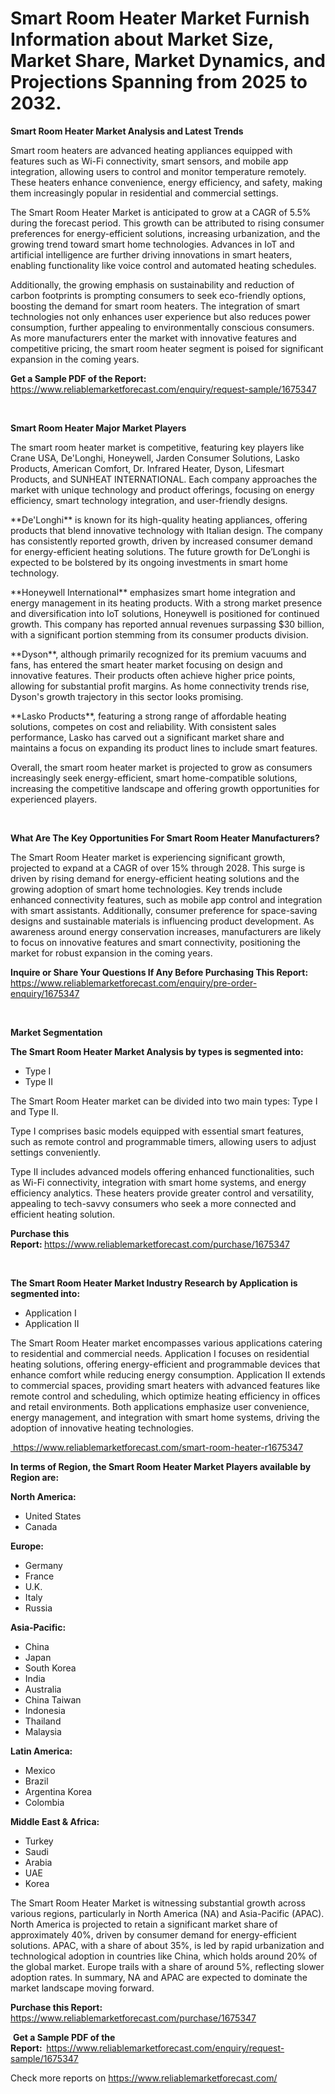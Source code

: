 <p><h1>Smart Room Heater Market Furnish Information about Market Size, Market Share, Market Dynamics, and Projections Spanning from 2025 to 2032.</h1></p><p><strong>Smart Room Heater Market Analysis and Latest Trends</strong></p>
<p><p>Smart room heaters are advanced heating appliances equipped with features such as Wi-Fi connectivity, smart sensors, and mobile app integration, allowing users to control and monitor temperature remotely. These heaters enhance convenience, energy efficiency, and safety, making them increasingly popular in residential and commercial settings.</p><p>The Smart Room Heater Market is anticipated to grow at a CAGR of 5.5% during the forecast period. This growth can be attributed to rising consumer preferences for energy-efficient solutions, increasing urbanization, and the growing trend toward smart home technologies. Advances in IoT and artificial intelligence are further driving innovations in smart heaters, enabling functionality like voice control and automated heating schedules.</p><p>Additionally, the growing emphasis on sustainability and reduction of carbon footprints is prompting consumers to seek eco-friendly options, boosting the demand for smart room heaters. The integration of smart technologies not only enhances user experience but also reduces power consumption, further appealing to environmentally conscious consumers. As more manufacturers enter the market with innovative features and competitive pricing, the smart room heater segment is poised for significant expansion in the coming years.</p></p>
<p><strong>Get a Sample PDF of the Report:&nbsp;</strong> <a href="https://www.reliablemarketforecast.com/enquiry/request-sample/1675347?utm_campaign=2291&utm_medium=2&utm_source=Github&utm_content=ia&utm_term=25032025&utm_id=smart-room-heater">https://www.reliablemarketforecast.com/enquiry/request-sample/1675347</a></p>
<p>&nbsp;</p>
<p><strong>Smart Room Heater Major Market Players</strong></p>
<p><p>The smart room heater market is competitive, featuring key players like Crane USA, De'Longhi, Honeywell, Jarden Consumer Solutions, Lasko Products, American Comfort, Dr. Infrared Heater, Dyson, Lifesmart Products, and SUNHEAT INTERNATIONAL. Each company approaches the market with unique technology and product offerings, focusing on energy efficiency, smart technology integration, and user-friendly designs.</p><p>**De'Longhi** is known for its high-quality heating appliances, offering products that blend innovative technology with Italian design. The company has consistently reported growth, driven by increased consumer demand for energy-efficient heating solutions. The future growth for De’Longhi is expected to be bolstered by its ongoing investments in smart home technology.</p><p>**Honeywell International** emphasizes smart home integration and energy management in its heating products. With a strong market presence and diversification into IoT solutions, Honeywell is positioned for continued growth. This company has reported annual revenues surpassing $30 billion, with a significant portion stemming from its consumer products division.</p><p>**Dyson**, although primarily recognized for its premium vacuums and fans, has entered the smart heater market focusing on design and innovative features. Their products often achieve higher price points, allowing for substantial profit margins. As home connectivity trends rise, Dyson's growth trajectory in this sector looks promising.</p><p>**Lasko Products**, featuring a strong range of affordable heating solutions, competes on cost and reliability. With consistent sales performance, Lasko has carved out a significant market share and maintains a focus on expanding its product lines to include smart features.</p><p>Overall, the smart room heater market is projected to grow as consumers increasingly seek energy-efficient, smart home-compatible solutions, increasing the competitive landscape and offering growth opportunities for experienced players.</p></p>
<p>&nbsp;</p>
<p><strong>What Are The Key Opportunities For Smart Room Heater Manufacturers?</strong></p>
<p><p>The Smart Room Heater market is experiencing significant growth, projected to expand at a CAGR of over 15% through 2028. This surge is driven by rising demand for energy-efficient heating solutions and the growing adoption of smart home technologies. Key trends include enhanced connectivity features, such as mobile app control and integration with smart assistants. Additionally, consumer preference for space-saving designs and sustainable materials is influencing product development. As awareness around energy conservation increases, manufacturers are likely to focus on innovative features and smart connectivity, positioning the market for robust expansion in the coming years.</p></p>
<p><strong>Inquire or Share Your Questions If Any Before Purchasing This Report:</strong> <a href="https://www.reliablemarketforecast.com/enquiry/pre-order-enquiry/1675347?utm_campaign=2291&utm_medium=2&utm_source=Github&utm_content=ia&utm_term=25032025&utm_id=smart-room-heater">https://www.reliablemarketforecast.com/enquiry/pre-order-enquiry/1675347</a></p>
<p>&nbsp;</p>
<p><strong>Market Segmentation</strong></p>
<p><strong>The Smart Room Heater Market Analysis by types is segmented into:</strong></p>
<p><ul><li>Type I</li><li>Type II</li></ul></p>
<p><p>The Smart Room Heater market can be divided into two main types: Type I and Type II. </p><p>Type I comprises basic models equipped with essential smart features, such as remote control and programmable timers, allowing users to adjust settings conveniently. </p><p>Type II includes advanced models offering enhanced functionalities, such as Wi-Fi connectivity, integration with smart home systems, and energy efficiency analytics. These heaters provide greater control and versatility, appealing to tech-savvy consumers who seek a more connected and efficient heating solution.</p></p>
<p><strong>Purchase this Report:&nbsp;</strong><a href="https://www.reliablemarketforecast.com/purchase/1675347?utm_campaign=2291&utm_medium=2&utm_source=Github&utm_content=ia&utm_term=25032025&utm_id=smart-room-heater">https://www.reliablemarketforecast.com/purchase/1675347</a></p>
<p>&nbsp;</p>
<p><strong>The Smart Room Heater Market Industry Research by Application is segmented into:</strong></p>
<p><ul><li>Application I</li><li>Application II</li></ul></p>
<p><p>The Smart Room Heater market encompasses various applications catering to residential and commercial needs. Application I focuses on residential heating solutions, offering energy-efficient and programmable devices that enhance comfort while reducing energy consumption. Application II extends to commercial spaces, providing smart heaters with advanced features like remote control and scheduling, which optimize heating efficiency in offices and retail environments. Both applications emphasize user convenience, energy management, and integration with smart home systems, driving the adoption of innovative heating technologies.</p></p>
<p><a href="https://www.reliablemarketforecast.com/smart-room-heater-r1675347?utm_campaign=2291&utm_medium=2&utm_source=Github&utm_content=ia&utm_term=25032025&utm_id=smart-room-heater">&nbsp;https://www.reliablemarketforecast.com/smart-room-heater-r1675347</a></p>
<p><strong>In terms of Region, the Smart Room Heater Market Players available by Region are:</strong></p>
<p>
    <p> <strong> North America: </strong>
        <ul>
            <li>United States</li>
            <li>Canada</li>
        </ul>
        </p> 
    <p> <strong> Europe: </strong>
        <ul>
            <li>Germany</li>
            <li>France</li>
            <li>U.K.</li>
            <li>Italy</li>
            <li>Russia</li>
        </ul>
        </p> 
    <p> <strong> Asia-Pacific: </strong>
        <ul>
            <li>China</li>
            <li>Japan</li>
            <li>South Korea</li>
            <li>India</li>
            <li>Australia</li>
            <li>China Taiwan</li>
            <li>Indonesia</li>
            <li>Thailand</li>
            <li>Malaysia</li>
        </ul>
        </p> 
    <p> <strong> Latin America: </strong>
        <ul>
            <li>Mexico</li>
            <li>Brazil</li>
            <li>Argentina Korea</li>
            <li>Colombia</li>
        </ul>
        </p> 
    <p> <strong> Middle East & Africa: </strong>
        <ul>
            <li>Turkey</li>
            <li>Saudi</li>
            <li>Arabia</li>
            <li>UAE</li>
            <li>Korea</li>
        </ul>
    </p>
    </p>
<p><p>The Smart Room Heater Market is witnessing substantial growth across various regions, particularly in North America (NA) and Asia-Pacific (APAC). North America is projected to retain a significant market share of approximately 40%, driven by consumer demand for energy-efficient solutions. APAC, with a share of about 35%, is led by rapid urbanization and technological adoption in countries like China, which holds around 20% of the global market. Europe trails with a share of around 5%, reflecting slower adoption rates. In summary, NA and APAC are expected to dominate the market landscape moving forward.</p></p>
<p><strong>Purchase this Report: </strong><a href="https://www.reliablemarketforecast.com/purchase/1675347?utm_campaign=2291&utm_medium=2&utm_source=Github&utm_content=ia&utm_term=25032025&utm_id=smart-room-heater">https://www.reliablemarketforecast.com/purchase/1675347</a></p>
<p>&nbsp;<strong>Get a Sample PDF of the Report:&nbsp;&nbsp;</strong><a href="https://www.reliablemarketforecast.com/enquiry/request-sample/1675347?utm_campaign=2291&utm_medium=2&utm_source=Github&utm_content=ia&utm_term=25032025&utm_id=smart-room-heater">https://www.reliablemarketforecast.com/enquiry/request-sample/1675347</a></p>
<p><strong></strong></p>
<p>Check more reports on <a href="https://www.reliablemarketforecast.com/?utm_campaign=2291&utm_medium=2&utm_source=Github&utm_content=ia&utm_term=25032025&utm_id=smart-room-heater">https://www.reliablemarketforecast.com/</a></p>